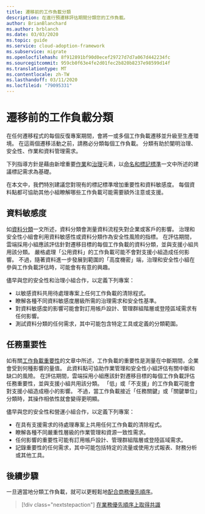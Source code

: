 ```yaml
---
title: 遷移前的工作負載分類
description: 在進行預遷移評估期間分類您的工作負載。
author: BrianBlanchard
ms.author: brblanch
ms.date: 03/03/2020
ms.topic: guide
ms.service: cloud-adoption-framework
ms.subservice: migrate
ms.openlocfilehash: 8f912891bf90d0ecef29727d7d7a067d442234fc
ms.sourcegitcommit: 959cb0f63e4fe2d01fec2b820b8237e98599d14f
ms.translationtype: MT
ms.contentlocale: zh-TW
ms.lasthandoff: 03/11/2020
ms.locfileid: "79095331"
---
```

# <a name="workload-classification-before-migration"></a>遷移前的工作負載分類

在任何遷移程式的每個反復專案期間，會將一或多個工作負載遷移並升級至生產環境。 在這兩個遷移活動之前，請務必分類每個工作負載。 分類有助於闡明治理、安全性、作業和資料管理需求。

下列指導方針是藉由新增重要[作業](../../../manage/considerations/criticality.md#criticality-scale)和[治理](../../../govern/guides/complex/prescriptive-guidance.md#resource-tagging)元素，以[命名和標記標準](../../../ready/azure-best-practices/naming-and-tagging.md#metadata-tags)一文中所述的建議標記需求為基礎。

在本文中，我們特別建議您對現有的標記標準增加重要性和資料敏感度。 每個資料點都可協助其他小組瞭解哪些工作負載可能需要額外注意或支援。

## <a name="data-sensitivity"></a>資料敏感度

如[資料分類](../../../govern/policy-compliance/data-classification.md)一文所述，資料分類會測量資料流程失對企業或客戶的影響。 治理和安全性小組會利用資料敏感性或資料分類作為安全性風險的指標。 在評估期間，雲端採用小組應該評估針對遷移目標的每個工作負載的資料分類，並與支援小組共用該分類。 嚴格處理「公用資料」的工作負載可能不會對支援小組造成任何影響。 不過，隨著資料進一步發展到範圍的「高度機密」端，治理和安全性小組在參與工作負載評估時，可能會有有意的興趣。

儘早與您的安全性和治理小組合作，以定義下列專案：

- 以敏感資料共用待處理專案上任何工作負載的清除程式。
- 瞭解各種不同資料敏感度層級所需的治理需求和安全性基準。
- 對資料敏感度的影響可能會對訂用帳戶設計、管理群組階層或登陸區域需求有任何影響。
- 測試資料分類的任何需求，其中可能包含特定工具或定義的分類範圍。

## <a name="mission-criticality"></a>任務重要性

如有關[工作負載重要性](../../../manage/considerations/criticality.md)的文章中所述，工作負載的重要性是測量在中斷期間，企業會受到何種影響的量值。 此資料點可協助作業管理和安全性小組評估有關中斷和缺口的風險。 在評估期間，雲端採用小組應該針對遷移目標的每個工作負載評估任務重要性，並與支援小組共用該分類。 「低」或「不支援」的工作負載可能會對支援小組造成極小的影響。 不過，當工作負載接近「任務關鍵」或「關鍵單位」分類時，其操作相依性就會變得更明顯。

儘早與您的安全性和營運小組合作，以定義下列專案：

- 在具有支援需求的待處理專案上共用任何工作負載的清除程式。
- 瞭解各種不同嚴重性層級的作業管理和資源一致性需求。
- 任何影響的重要性可能有訂用帳戶設計、管理群組階層或登陸區域需求。
- 記錄重要性的任何需求，其中可能包括特定的流量或使用方式報表、財務分析或其他工具。

## <a name="next-steps"></a>後續步驟

一旦適當地分類工作負載，就可以更輕鬆地[配合商務優先順序](./business-priorities.md)。

> [!div class="nextstepaction"]
> [在業務優先順序上取得共識](./business-priorities.md)
